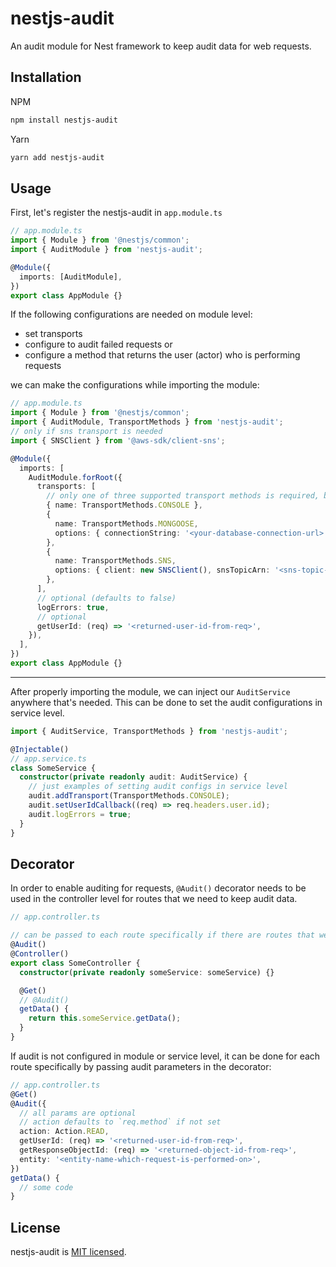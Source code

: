 # nestjs-audit

An audit module for Nest framework to keep audit data for web requests.

## Installation

NPM

```bash
npm install nestjs-audit
```

Yarn

```bash
yarn add nestjs-audit
```

## Usage

First, let's register the nestjs-audit in `app.module.ts`

```ts
// app.module.ts
import { Module } from '@nestjs/common';
import { AuditModule } from 'nestjs-audit';

@Module({
  imports: [AuditModule],
})
export class AppModule {}
```

If the following configurations are needed on module level:

- set transports
- configure to audit failed requests
  or
- configure a method that returns the user (actor) who is performing requests

we can make the configurations while importing the module:

```ts
// app.module.ts
import { Module } from '@nestjs/common';
import { AuditModule, TransportMethods } from 'nestjs-audit';
// only if sns transport is needed
import { SNSClient } from '@aws-sdk/client-sns';

@Module({
  imports: [
    AuditModule.forRoot({
      transports: [
        // only one of three supported transport methods is required, but multiple transports can be used as well
        { name: TransportMethods.CONSOLE },
        {
          name: TransportMethods.MONGOOSE,
          options: { connectionString: '<your-database-connection-url>' },
        },
        {
          name: TransportMethods.SNS,
          options: { client: new SNSClient(), snsTopicArn: '<sns-topic-arn>' },
        },
      ],
      // optional (defaults to false)
      logErrors: true,
      // optional
      getUserId: (req) => '<returned-user-id-from-req>',
    }),
  ],
})
export class AppModule {}
```

---

After properly importing the module, we can inject our `AuditService` anywhere that's needed.
This can be done to set the audit configurations in service level.

```ts
import { AuditService, TransportMethods } from 'nestjs-audit';

@Injectable()
// app.service.ts
class SomeService {
  constructor(private readonly audit: AuditService) {
    // just examples of setting audit configs in service level
    audit.addTransport(TransportMethods.CONSOLE);
    audit.setUserIdCallback((req) => req.headers.user.id);
    audit.logErrors = true;
  }
}
```

## Decorator

In order to enable auditing for requests, `@Audit()` decorator needs to be used in the controller level for routes that we need to keep audit data.

```ts
// app.controller.ts

// can be passed to each route specifically if there are routes that we don't need to keep audit for
@Audit()
@Controller()
export class SomeController {
  constructor(private readonly someService: someService) {}

  @Get()
  // @Audit()
  getData() {
    return this.someService.getData();
  }
}
```

If audit is not configured in module or service level, it can be done for each route specifically by passing audit parameters in the decorator:

```ts
// app.controller.ts
@Get()
@Audit({
  // all params are optional
  // action defaults to `req.method` if not set
  action: Action.READ,
  getUserId: (req) => '<returned-user-id-from-req>',
  getResponseObjectId: (req) => '<returned-object-id-from-req>',
  entity: '<entity-name-which-request-is-performed-on>',
})
getData() {
  // some code
}
```

## License

nestjs-audit is [MIT licensed](LICENSE).
